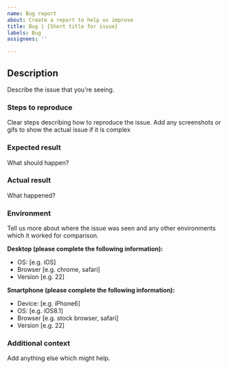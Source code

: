 ```yaml
---
name: Bug report
about: Create a report to help us improve
title: Bug | {Short title for issue}
labels: Bug
assignees: ''

---
```


## Description

Describe the issue that you're seeing.

### Steps to reproduce

Clear steps describing how to reproduce the issue. Add any screenshots or gifs to show the actual issue if it is complex

### Expected result

What should happen?

### Actual result

What happened?

### Environment

Tell us more about where the issue was seen and any other environments which it worked for comparison.

**Desktop (please complete the following information):**
 - OS: [e.g. iOS]
 - Browser [e.g. chrome, safari]
 - Version [e.g. 22]

**Smartphone (please complete the following information):**
 - Device: [e.g. iPhone6]
 - OS: [e.g. iOS8.1]
 - Browser [e.g. stock browser, safari]
 - Version [e.g. 22]

### Additional context

Add anything else which might help.
